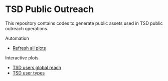 # TSD Public Outreach

This repository contains codes to generate public assets used in TSD public outreach operations.

Automation
- [Refresh all plots](https://github.com/TheSpaceDevs/public-outreach/actions/workflows/update_plots.yml)

Interactive plots
- [TSD users global reach](https://htmlpreview.github.io/?https://github.com/TheSpaceDevs/public-outreach/blob/main/plots/users_ranking.html)
- [TSD user types](https://htmlpreview.github.io/?https://github.com/TheSpaceDevs/public-outreach/blob/main/plots/user_types.html)